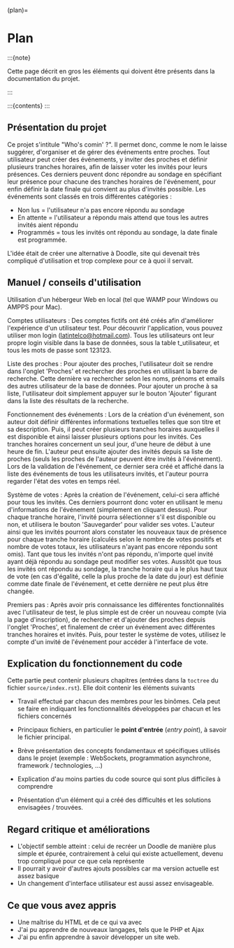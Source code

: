 (plan)=

# Plan 

:::{note}

Cette page décrit en gros les éléments qui doivent être présents dans la
documentation du projet.

:::

:::{contents}
:::

## Présentation du projet

Ce projet s'intitule "Who's comin' ?". Il permet donc, comme le nom le laisse suggérer, d'organiser et de gérer des événements entre proches. Tout utilisateur peut créer des événements, y inviter des proches et définir plusieurs tranches horaires, afin de laisser voter les invités pour leurs présences. Ces derniers peuvent donc répondre au sondage en spécifiant leur présence pour chacune des tranches horaires de l'événement, pour enfin définir la date finale qui convient au plus d'invités possible. Les événements sont classés en trois différentes catégories :

- Non lus = l'utilisateur n'a pas encore répondu au sondage
- En attente = l'utilisateur a répondu mais attend que tous les autres invités aient répondu
- Programmés = tous les invités ont répondu au sondage, la date finale est programmée.

L'idée était de créer une alternative à Doodle, site qui devenait très compliqué d'utilisation et trop complexe pour ce à quoi il servait.

## Manuel / conseils d'utilisation

Utilisation d'un hébergeur Web en local (tel que WAMP pour Windows ou AMPPS pour Mac).

Comptes utilisateurs :
Des comptes fictifs ont été créés afin d'améliorer l'expérience d'un utilisateur test. Pour découvrir l'application, vous pouvez utiliser mon login (latintelco@hotmail.com). Tous les utilisateurs ont leur propre login visible dans la base de données, sous la table t_utilisateur, et tous les mots de passe sont 123123.

Liste des proches : Pour ajouter des proches, l'utilisateur doit se rendre dans l'onglet 'Proches' et rechercher des proches en utilisant la barre de recherche. Cette dernière va rechercher selon les noms, prénoms et emails des autres utilisateur de la base de données. Pour ajouter un proche à sa liste, l'utilisateur doit simplement appuyer sur le bouton 'Ajouter' figurant dans la liste des résultats de la recherche.

Fonctionnement des événements : Lors de la création d'un événement, son auteur doit définir différentes informations textuelles telles que son titre et sa description. Puis, il peut créer plusieurs tranches horaires auxquelles il est disponible et ainsi laisser plusieurs options pour les invités. Ces tranches horaires concernent un seul jour, d'une heure de début à une heure de fin. L'auteur peut ensuite ajouter des invités depuis sa liste de proches (seuls les proches de l'auteur peuvent être invités à l'événement). Lors de la validation de l'événement, ce dernier sera créé et affiché dans la liste des événements de tous les utilisateurs invités, et l'auteur pourra regarder l'état des votes en temps réel.

Système de votes : Après la création de l'événement, celui-ci sera affiché pour tous les invités. Ces derniers pourront donc voter en utilisant le menu d'informations de l'événement (simplement en cliquant dessus). Pour chaque tranche horaire, l'invité pourra sélectionner s'il est disponible ou non, et utilisera le bouton 'Sauvegarder' pour valider ses votes. L'auteur ainsi que les invités pourront alors constater les nouveaux taux de présence pour chaque tranche horaire (calculés selon le nombre de votes positifs et nombre de votes totaux, les utilisateurs n'ayant pas encore répondu sont omis). Tant que tous les invités n'ont pas répondu, n'importe quel invité ayant déjà répondu au sondage peut modifier ses votes. Aussitôt que tous les invités ont répondu au sondage, la tranche horaire qui a le plus haut taux de vote (en cas d'égalité, celle la plus proche de la date du jour) est définie comme date finale de l'événement, et cette dernière ne peut plus être changée.

Premiers pas : Après avoir pris connaissance les différentes fonctionnalités avec l'utilisateur de test, le plus simple est de créer un nouveau compte (via la page d'inscription), de rechercher et d'ajouter des proches depuis l'onglet 'Proches', et finalement de créer un événement avec différentes tranches horaires et invités. Puis, pour tester le système de votes, utilisez le compte d'un invité de l'événement pour accéder à l'interface de vote.

## Explication du fonctionnement du code

Cette partie peut contenir plusieurs chapitres (entrées dans la `toctree` du
fichier `source/index.rst`). Elle doit contenir les éléments suivants

- Travail effectué par chacun des membres pour les binômes. Cela peut se faire
  en indiquant les fonctionnalités développées par chacun et les fichiers
  concernés

- Principaux fichiers, en particulier le **point d'entrée** (*entry point*), à
  savoir le fichier principal.

- Brève présentation des concepts fondamentaux et spécifiques utilisés dans le
  projet (exemple : WebSockets, programmation asynchrone, framework /
  technologies, ...)

- Explication d'au moins parties du code source qui sont plus difficiles à
  comprendre

- Présentation d'un élément qui a créé des difficultés et les solutions
  envisagées / trouvées.

## Regard critique et améliorations

- L'objectif semble atteint : celui de recréer un Doodle de manière plus simple et épurée, contrairement à celui qui existe actuellement, devenu trop compliqué pour ce que cela représente
- Il pourrait y avoir d'autres ajouts possibles car ma version actuelle est assez basique
- Un changement d'interface utilisateur est aussi assez envisageable.

## Ce que vous avez appris

- Une maîtrise du HTML et de ce qui va avec
- J'ai pu apprendre de nouveaux langages, tels que le PHP et Ajax
- J'ai pu enfin apprendre à savoir développer un site web.